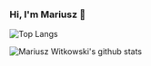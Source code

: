 ### Hi, I'm Mariusz 👋

![Top Langs](https://github-readme-stats.vercel.app/api/top-langs/?username=MariuszWitkowski&theme=material-palenight&layout=compact)

![Mariusz Witkowski's github stats](https://github-readme-stats.vercel.app/api?username=MariuszWitkowski&show_icons=true&theme=material-palenight)

<!--
**MariuszWitkowski/MariuszWitkowski** is a ✨ _special_ ✨ repository because its `README.md` (this file) appears on your GitHub profile.

Here are some ideas to get you started:

- 🔭 I’m currently working on ...
- 🌱 I’m currently learning ...
- 👯 I’m looking to collaborate on ...
- 🤔 I’m looking for help with ...
- 💬 Ask me about ...
- 📫 How to reach me: ...
- 😄 Pronouns: ...
- ⚡ Fun fact: ...
-->
